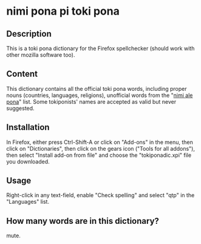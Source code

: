 # nimi pona pi toki pona
## Description
This is a toki pona dictionary for the Firefox spellchecker (should work with other mozilla software too).

## Content
This dictionary contains all the official toki pona words, including proper nouns (countries, languages, religions), unofficial words from the "[nimi ale pona](https://docs.google.com/document/d/10hP3kR7mFN0E6xW3U6fZyDf7xKEEvxssM96qLq4E0ms/)" list. Some tokiponists' names are accepted as valid but never suggested.

## Installation
In Firefox, either press Ctrl-Shift-A or click on "Add-ons" in the menu, then click on "Dictionaries", then click on the gears icon ("Tools for all addons"), then select "Install add-on from file" and choose the "tokiponadic.xpi" file you downloaded.

## Usage
Right-click in any text-field, enable "Check spelling" and select "qtp" in the "Languages" list.

## How many words are in this dictionary?
mute.
